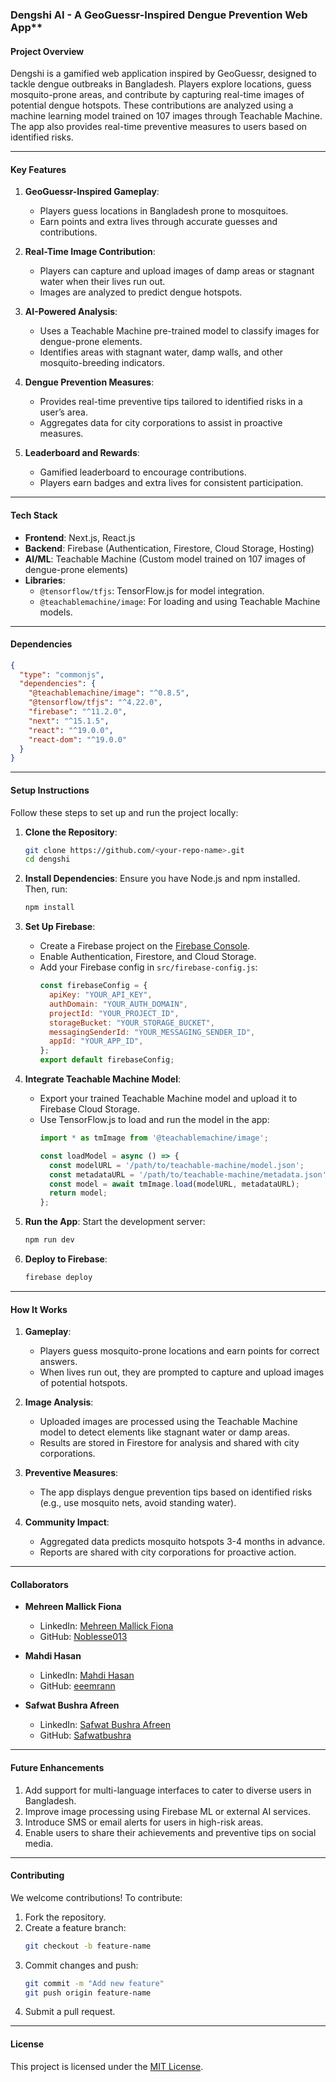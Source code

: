 ### Dengshi AI - A GeoGuessr-Inspired Dengue Prevention Web App**

#### **Project Overview**
Dengshi is a gamified web application inspired by GeoGuessr, designed to tackle dengue outbreaks in Bangladesh. Players explore locations, guess mosquito-prone areas, and contribute by capturing real-time images of potential dengue hotspots. These contributions are analyzed using a machine learning model trained on 107 images through Teachable Machine. The app also provides real-time preventive measures to users based on identified risks.

---

#### **Key Features**
1. **GeoGuessr-Inspired Gameplay**:
   - Players guess locations in Bangladesh prone to mosquitoes.
   - Earn points and extra lives through accurate guesses and contributions.

2. **Real-Time Image Contribution**:
   - Players can capture and upload images of damp areas or stagnant water when their lives run out.
   - Images are analyzed to predict dengue hotspots.

3. **AI-Powered Analysis**:
   - Uses a Teachable Machine pre-trained model to classify images for dengue-prone elements.
   - Identifies areas with stagnant water, damp walls, and other mosquito-breeding indicators.

4. **Dengue Prevention Measures**:
   - Provides real-time preventive tips tailored to identified risks in a user’s area.
   - Aggregates data for city corporations to assist in proactive measures.

5. **Leaderboard and Rewards**:
   - Gamified leaderboard to encourage contributions.
   - Players earn badges and extra lives for consistent participation.

---

#### **Tech Stack**
- **Frontend**: Next.js, React.js
- **Backend**: Firebase (Authentication, Firestore, Cloud Storage, Hosting)
- **AI/ML**: Teachable Machine (Custom model trained on 107 images of dengue-prone elements)
- **Libraries**:
  - `@tensorflow/tfjs`: TensorFlow.js for model integration.
  - `@teachablemachine/image`: For loading and using Teachable Machine models.

---

#### **Dependencies**
```json
{
  "type": "commonjs",
  "dependencies": {
    "@teachablemachine/image": "^0.8.5",
    "@tensorflow/tfjs": "^4.22.0",
    "firebase": "^11.2.0",
    "next": "^15.1.5",
    "react": "^19.0.0",
    "react-dom": "^19.0.0"
  }
}
```

---

#### **Setup Instructions**
Follow these steps to set up and run the project locally:

1. **Clone the Repository**:
   ```bash
   git clone https://github.com/<your-repo-name>.git
   cd dengshi
   ```

2. **Install Dependencies**:
   Ensure you have Node.js and npm installed. Then, run:
   ```bash
   npm install
   ```

3. **Set Up Firebase**:
   - Create a Firebase project on the [Firebase Console](https://console.firebase.google.com/).
   - Enable Authentication, Firestore, and Cloud Storage.
   - Add your Firebase config in `src/firebase-config.js`:
     ```javascript
     const firebaseConfig = {
       apiKey: "YOUR_API_KEY",
       authDomain: "YOUR_AUTH_DOMAIN",
       projectId: "YOUR_PROJECT_ID",
       storageBucket: "YOUR_STORAGE_BUCKET",
       messagingSenderId: "YOUR_MESSAGING_SENDER_ID",
       appId: "YOUR_APP_ID",
     };
     export default firebaseConfig;
     ```

4. **Integrate Teachable Machine Model**:
   - Export your trained Teachable Machine model and upload it to Firebase Cloud Storage.
   - Use TensorFlow.js to load and run the model in the app:
     ```javascript
     import * as tmImage from '@teachablemachine/image';

     const loadModel = async () => {
       const modelURL = '/path/to/teachable-machine/model.json';
       const metadataURL = '/path/to/teachable-machine/metadata.json';
       const model = await tmImage.load(modelURL, metadataURL);
       return model;
     };
     ```

5. **Run the App**:
   Start the development server:
   ```bash
   npm run dev
   ```

6. **Deploy to Firebase**:
   ```bash
   firebase deploy
   ```

---

#### **How It Works**
1. **Gameplay**:
   - Players guess mosquito-prone locations and earn points for correct answers.
   - When lives run out, they are prompted to capture and upload images of potential hotspots.

2. **Image Analysis**:
   - Uploaded images are processed using the Teachable Machine model to detect elements like stagnant water or damp areas.
   - Results are stored in Firestore for analysis and shared with city corporations.

3. **Preventive Measures**:
   - The app displays dengue prevention tips based on identified risks (e.g., use mosquito nets, avoid standing water).

4. **Community Impact**:
   - Aggregated data predicts mosquito hotspots 3-4 months in advance.
   - Reports are shared with city corporations for proactive action.

---

#### **Collaborators**
- **Mehreen Mallick Fiona**  
  - LinkedIn: [Mehreen Mallick Fiona](https://www.linkedin.com/in/mehreen-mallick-fiona/)  
  - GitHub: [Noblesse013](https://github.com/Noblesse013)  

- **Mahdi Hasan**
  - LinkedIn: [Mahdi Hasan](https://www.linkedin.com/in/mahdi-hasan-emran/)
  - GitHub: [eeemrann](https://github.com/eeemrann)  

- **Safwat Bushra Afreen**
  - LinkedIn: [Safwat Bushra Afreen](https://www.linkedin.com/in/safwat-bushra-afreen-48018b23b/)
  - GitHub: [Safwatbushra](https://github.com/Safwatbushra)  

---

#### **Future Enhancements**
1. Add support for multi-language interfaces to cater to diverse users in Bangladesh.
2. Improve image processing using Firebase ML or external AI services.
3. Introduce SMS or email alerts for users in high-risk areas.
4. Enable users to share their achievements and preventive tips on social media.

---

#### **Contributing**
We welcome contributions! To contribute:
1. Fork the repository.
2. Create a feature branch:
   ```bash
   git checkout -b feature-name
   ```
3. Commit changes and push:
   ```bash
   git commit -m "Add new feature"
   git push origin feature-name
   ```
4. Submit a pull request.

---

#### **License**
This project is licensed under the [MIT License](LICENSE).

